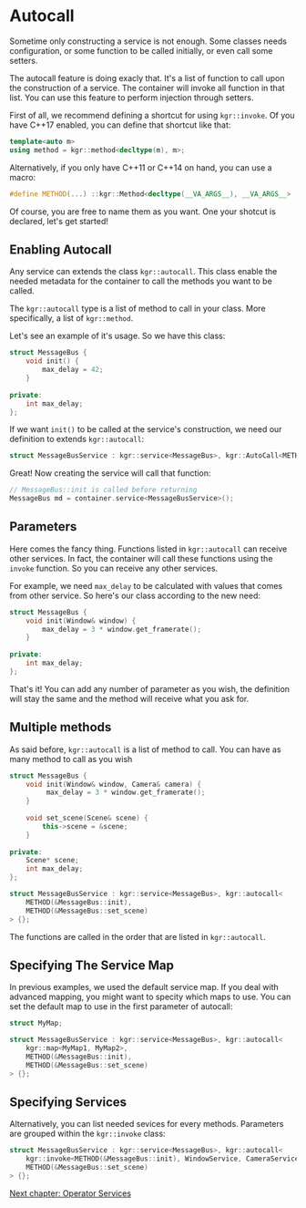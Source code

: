 Autocall
========

Sometime only constructing a service is not enough. Some classes needs configuration, or some function to be called initially, or even call some setters.

The autocall feature is doing exacly that. It's a list of function to call upon the construction of a service.
The container will invoke all function in that list. You can use this feature to perform injection through setters.


First of all, we recommend defining a shortcut for using `kgr::invoke`. Of you have C++17 enabled, you can define that shortcut like that:
```c++
template<auto m>
using method = kgr::method<decltype(m), m>;
```

Alternatively, if you only have C++11 or C++14 on hand, you can use a macro:
```c++
#define METHOD(...) ::kgr::Method<decltype(__VA_ARGS__), __VA_ARGS__>
```

Of course, you are free to name them as you want.
One your shotcut is declared, let's get started!

## Enabling Autocall

Any service can extends the class `kgr::autocall`. This class enable the needed metadata for the container to call the methods you want to be called.

The `kgr::autocall` type is a list of method to call in your class. More specifically, a list of `kgr::method`.

Let's see an example of it's usage. So we have this class:

```c++
struct MessageBus {
    void init() {
        max_delay = 42;
    }
    
private:
    int max_delay;
};
```
    
If we want `init()` to be called at the service's construction, we need our definition to extends `kgr::autocall`:

```c++
struct MessageBusService : kgr::service<MessageBus>, kgr::AutoCall<METHOD(&MessageBus::init)> {};
```

Great! Now creating the service will call that function:

```c++
// MessageBus::init is called before returning
MessageBus md = container.service<MessageBusService>();
```

## Parameters

Here comes the fancy thing. Functions listed in `kgr::autocall` can receive other services.
In fact, the container will call these functions using the `invoke` function. So you can receive any other services.

For example, we need `max_delay` to be calculated with values that comes from other service.
So here's our class according to the new need:

```c++
struct MessageBus {
    void init(Window& window) {
        max_delay = 3 * window.get_framerate();
    }
    
private:
    int max_delay;
};
```

That's it! You can add any number of parameter as you wish, the definition will stay the same and the method will receive what you ask for.

## Multiple methods

As said before, `kgr::autocall` is a list of method to call. You can have as many method to call as you wish
```c++
struct MessageBus {
    void init(Window& window, Camera& camera) {
         max_delay = 3 * window.get_framerate();
    }
    
    void set_scene(Scene& scene) {
        this->scene = &scene;
    }
    
private:
    Scene* scene;
    int max_delay;
};

struct MessageBusService : kgr::service<MessageBus>, kgr::autocall<
    METHOD(&MessageBus::init),
    METHOD(&MessageBus::set_scene)
> {};
```

The functions are called in the order that are listed in `kgr::autocall`.

## Specifying The Service Map

In previous examples, we used the default service map. If you deal with advanced mapping, you might want to specity which maps to use.
You can set the default map to use in the first parameter of autocall:

```c++
struct MyMap;

struct MessageBusService : kgr::service<MessageBus>, kgr::autocall<
    kgr::map<MyMap1, MyMap2>,
    METHOD(&MessageBus::init),
    METHOD(&MessageBus::set_scene)
> {};
```

## Specifying Services

Alternatively, you can list needed sevices for every methods. Parameters are grouped within the `kgr::invoke` class:

```c++
struct MessageBusService : kgr::service<MessageBus>, kgr::autocall<
    kgr::invoke<METHOD(&MessageBus::init), WindowService, CameraService>,
    METHOD(&MessageBus::set_scene)
> {};
```

[Next chapter: Operator Services](section07_operator.md)
